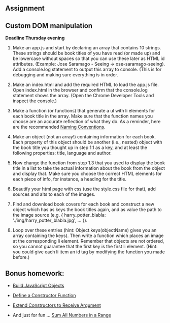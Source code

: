 ## Assignment

## Custom DOM manipulation

**Deadline Thursday evening**

1. Make an app.js and start by declaring an array that contains 10 strings. These strings should be book titles of you have read (or made up) and be lowercase without spaces so that you can use these later as HTML id attributes. (Example: Jose Saramago - Seeing -> ose-saramago-seeing). Add a console.log statement to output this array to console. (This is for debugging and making sure everything is in order.

2. Make an index.html and add the required HTML to load the app.js file. Open index.html in the browser and confirm that the console.log statement shows the array. (Open the Chrome Developer Tools and inspect the console.)

3. Make a function (or functions) that generate a ul with li elements for each book title in the array. Make sure that the function names you choose are an accurate reflection of what they do. As a reminder, here are the recommended [Naming Conventions](https://hackernoon.com/the-art-of-naming-variables-52f44de00aad "The art of naming variables").

4. Make an object (not an array!) containing information for each book. Each property of this object should be another (i.e., nested) object with the book title you thought up in step 1.1 as a key, and at least the following properties: title, language and author.

5. Now change the function from step 1.3 that you used to display the book title in a list to take the actual information about the book from the object and display that. Make sure you choose the correct HTML elements for each piece of info, for instance, a heading for the title.

6. Beautify your html page with css (use the style.css file for that), add sources and alts to each of the images.

7. Find and download book covers for each book and construct a new object which has as keys the book titles again, and as value the path to the image source (e.g. { harry_potter_blabla: './img/harry_potter_blabla.jpg', ... }).

8. Loop over these entries (hint: Object.keys(objectName) gives you an array containing the keys). Then write a function which places an image at the corresponding li element. Remember that objects are not ordered, so you cannot guarantee that the first key is the first li element. (Hint: you could give each li item an id tag by modifying the function you made before.)


##  Bonus homework:

* [Build JavaScript Objects](https://learn.freecodecamp.org/javascript-algorithms-and-data-structures/basic-javascript/build-javascript-objects/)

* [Define a Constructor Function](https://learn.freecodecamp.org/javascript-algorithms-and-data-structures/object-oriented-programming/define-a-constructor-function/)

* [Extend Constructors to Receive Argument](https://learn.freecodecamp.org/javascript-algorithms-and-data-structures/object-oriented-programming/extend-constructors-to-receive-arguments/)

* And just for fun ... [Sum All Numbers in a Range](https://learn.freecodecamp.org/javascript-algorithms-and-data-structures/intermediate-algorithm-scripting/sum-all-numbers-in-a-range/)